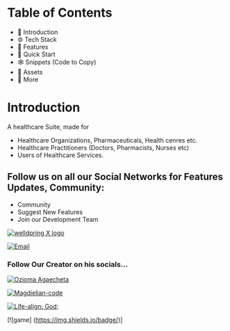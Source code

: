 # Table of Contents
- 🤖 Introduction
- ⚙️ Tech Stack
- 🔋 Features
- 🤸 Quick Start
- 🕸️ Snippets (Code to Copy)
- 🔗 Assets
- 🚀 More


# Introduction
A healthcare Suite, made for 

- Healthcare Organizations, Pharmaceuticals, Health cenres etc.
- Healthcare Practitioners (Doctors, Pharmacists, Nurses etc)
- Users of Healthcare Services.




## Follow us on all our Social Networks for Features Updates, Community:

- Community
- Suggest New Features
- Join our Development Team



[![welldpring X logo](https://img.shields.io/badge/X-000?style=for-the-badge&logo=x&logoColor=white)](https://x.com/wellspringmedic)

[![Email](https://img.shields.io/badge/Email-28a745?style=for-the-badge&logo=gmail&logoColor=white)](mailto:wellspring.medic@gmail.com)

### Follow Our Creator on his socials...
[![Ozioma Agaecheta](https://img.shields.io/badge/LinkedIn-0077B5?style=for-the-badge&logo=linkedin&logoColor=white)](https://www.linkedin.com/in/ozioma-agaecheta-4ba85424a/)

[![Magdielian-code](https://img.shields.io/badge/GitHub-181717?style=for-the-badge&logo=github&logoColor=white)](https://github.com/magdielian-code)

[![Life-align: God;](https://img.shields.io/badge/X-28a745?style=for-the-badge&logo=x&logoColor=white)](https://x.com/magdiel_amor)

[![game] (https://img.shields.io/badge/)]